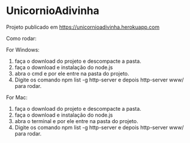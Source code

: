 # UnicornioAdivinha

Projeto publicado em https://unicornioadivinha.herokuapp.com

Como rodar:

For Windows:

1) faça o download do projeto e descompacte a pasta.
2) faça o download e instalação do node.js
3) abra o cmd e por ele entre na pasta do projeto.
4) Digite os comando  npm list -g http-server e depois http-server www/ para rodar.

For Mac:

1) faça o download do projeto e descompacte a pasta.
2) faça o download e instalação do node.js
3) abra o terminal e por ele entre na pasta do projeto.
4) Digite os comando  npm list -g http-server e depois http-server www/ para rodar.
